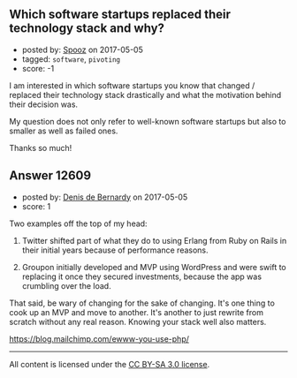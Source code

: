 ## Which software startups replaced their technology stack and why?

- posted by: [Spooz](https://stackexchange.com/users/4806683/spooz) on 2017-05-05
- tagged: `software`, `pivoting`
- score: -1

<p>I am interested in which software startups you know that changed / replaced their technology stack drastically and what the motivation behind their decision was.</p>

<p>My question does not only refer to well-known software startups but also to smaller as well as failed ones.</p>

<p>Thanks so much!</p>



## Answer 12609

- posted by: [Denis de Bernardy](https://stackexchange.com/users/182468/denis-de-bernardy) on 2017-05-05
- score: 1

<p>Two examples off the top of my head:</p>

<ol>
<li><p>Twitter shifted part of what they do to using Erlang from Ruby on Rails in their initial years because of performance reasons.</p></li>
<li><p>Groupon initially developed and MVP using WordPress and were swift to replacing it once they secured investments, because the app was crumbling over the load.</p></li>
</ol>

<p>That said, be wary of changing for the sake of changing. It's one thing to cook up an MVP and move to another. It's another to just rewrite from scratch without any real reason. Knowing your stack well also matters.</p>

<p><a href="https://blog.mailchimp.com/ewww-you-use-php/" rel="nofollow noreferrer">https://blog.mailchimp.com/ewww-you-use-php/</a></p>




---

All content is licensed under the [CC BY-SA 3.0 license](https://creativecommons.org/licenses/by-sa/3.0/).
